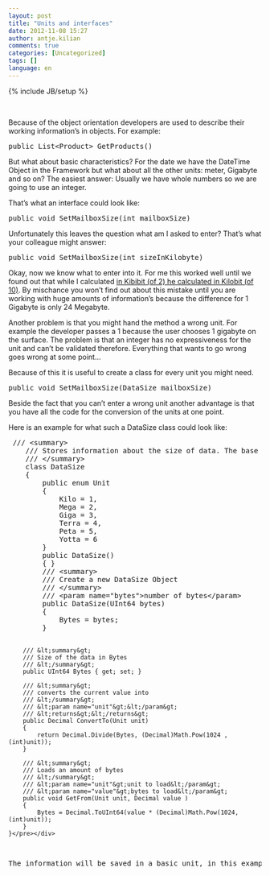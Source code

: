 ```yaml
---
layout: post
title: "Units and interfaces"
date: 2012-11-08 15:27
author: antje.kilian
comments: true
categories: [Uncategorized]
tags: []
language: en
---
```

{% include JB/setup %}
<p>&nbsp;</p> <p><b></b></p> <p>Because of the object orientation developers are used to describe their working information’s in objects. For example:</p> <div id="scid:812469c5-0cb0-4c63-8c15-c81123a09de7:5c259567-01db-4ac9-98e7-de5bff57c86c" class="wlWriterSmartContent" style="float: none; padding-bottom: 0px; padding-top: 0px; padding-left: 0px; margin: 0px; display: inline; padding-right: 0px"><pre class="c#" name="code">public List&lt;Product&gt; GetProducts()</pre></div>
<p>But what about basic characteristics? For the date we have the DateTime Object in the Framework but what about all the other units: meter, Gigabyte and so on? The easiest answer: Usually we have whole numbers so we are going to use an integer.</p>
<p>That’s what an interface could look like:</p>
<div id="scid:812469c5-0cb0-4c63-8c15-c81123a09de7:2b7c53a2-4fac-47b4-b65a-732d7c46f92f" class="wlWriterSmartContent" style="float: none; padding-bottom: 0px; padding-top: 0px; padding-left: 0px; margin: 0px; display: inline; padding-right: 0px"><pre class="c#" name="code">public void SetMailboxSize(int mailboxSize)</pre></div>
<p>Unfortunately this leaves the question what am I asked to enter? That’s what your colleague might answer:</p>
<div id="scid:812469c5-0cb0-4c63-8c15-c81123a09de7:64df532d-b5e3-42dd-896f-ed60e9073ea6" class="wlWriterSmartContent" style="float: none; padding-bottom: 0px; padding-top: 0px; padding-left: 0px; margin: 0px; display: inline; padding-right: 0px"><pre class="c#" name="code">public void SetMailboxSize(int sizeInKilobyte)</pre></div>
<p>Okay, now we know what to enter into it. For me this worked well until we found out that while I calculated <a href="http://de.wikipedia.org/wiki/Bit">in Kibibit (of 2) he calculated in Kilobit (of 10)</a>. By mischance you won’t find out about this mistake until you are working with huge amounts of information’s because the difference for 1 Gigabyte is only 24 Megabyte.</p>
<p>Another problem is that you might hand the method a wrong unit. For example the developer passes a 1 because the user chooses 1 gigabyte on the surface. The problem is that an integer has no expressiveness for the unit and can’t be validated therefore. Everything that wants to go wrong goes wrong at some point…</p>
<p>Because of this it is useful to create a class for every unit you might need.</p>
<div id="scid:812469c5-0cb0-4c63-8c15-c81123a09de7:32582d50-0d2f-48bf-9b79-2f5957bc0671" class="wlWriterSmartContent" style="float: none; padding-bottom: 0px; padding-top: 0px; padding-left: 0px; margin: 0px; display: inline; padding-right: 0px"><pre class="c#" name="code">public void SetMailboxSize(DataSize mailboxSize)</pre></div>
<p>Beside the fact that you can’t enter a wrong unit another advantage is that you have all the code for the conversion of the units at one point.</p>
<p>Here is an example for what such a DataSize class could look like:</p>
<div id="scid:812469c5-0cb0-4c63-8c15-c81123a09de7:c673090f-fe36-4cbc-a093-2bb8e25dd1da" class="wlWriterSmartContent" style="float: none; padding-bottom: 0px; padding-top: 0px; padding-left: 0px; margin: 0px; display: inline; padding-right: 0px"><pre class="c#" name="code"> /// &lt;summary&gt;
    /// Stores information about the size of data. The base unit is Byte, multiples are expressed in powers of 2.
    /// &lt;/summary&gt;
    class DataSize
    {
        public enum Unit
        {
            Kilo = 1,
            Mega = 2,
            Giga = 3,
            Terra = 4,
            Peta = 5,
            Yotta = 6
        }
        public DataSize()
        { }
        /// &lt;summary&gt;
        /// Create a new DataSize Object
        /// &lt;/summary&gt;
        /// &lt;param name="bytes"&gt;number of bytes&lt;/param&gt;
        public DataSize(UInt64 bytes)
        {
            Bytes = bytes;
        }

        /// &lt;summary&gt;
        /// Size of the data in Bytes
        /// &lt;/summary&gt;
        public UInt64 Bytes { get; set; }

        /// &lt;summary&gt;
        /// converts the current value into
        /// &lt;/summary&gt;
        /// &lt;param name="unit"&gt;&lt;/param&gt;
        /// &lt;returns&gt;&lt;/returns&gt;
        public Decimal ConvertTo(Unit unit)
        {
            return Decimal.Divide(Bytes, (Decimal)Math.Pow(1024 ,(int)unit));
        }

        /// &lt;summary&gt;
        /// Loads an amount of bytes
        /// &lt;/summary&gt;
        /// &lt;param name="unit"&gt;unit to load&lt;/param&gt;
        /// &lt;param name="value"&gt;bytes to load&lt;/param&gt;
        public void GetFrom(Unit unit, Decimal value )
        {
            Bytes = Decimal.ToUInt64(value * (Decimal)Math.Pow(1024, (int)unit));
        }
    }</pre></div>
<p>The information will be saved in a basic unit, in this example Byte, and converted into every possible other unit. It’s important that every real unit has an own data type that makes sure what it is about.</p>
